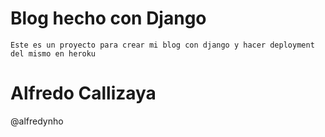 # Blog hecho con Django

	Este es un proyecto para crear mi blog con django y hacer deployment del mismo en heroku

# Alfredo Callizaya 
 @alfredynho
